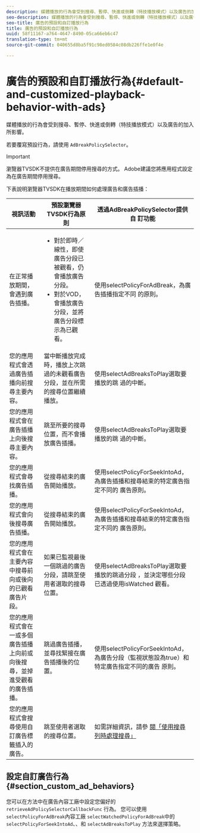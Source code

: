 ```yaml
---
description: 媒體播放的行為會受到搜尋、暫停、快進或倒轉（特技播放模式）以及廣告的加入所影響。
seo-description: 媒體播放的行為會受到搜尋、暫停、快進或倒轉（特技播放模式）以及廣告的加入所影響。
seo-title: 廣告的預設和自訂播放行為
title: 廣告的預設和自訂播放行為
uuid: 58f11167-a764-4647-8490-05ca66eb6c47
translation-type: tm+mt
source-git-commit: 040655d8ba5f91c98ed0584c08db226ffe1e0f4e

---
```



# 廣告的預設和自訂播放行為{#default-and-customized-playback-behavior-with-ads}

媒體播放的行為會受到搜尋、暫停、快進或倒轉（特技播放模式）以及廣告的加入所影響。

若要覆寫預設行為，請使用 `AdBreakPolicySelector`。

>[!IMPORTANT]
>
>瀏覽器TVSDK不提供在廣告期間停用搜尋的方式。 Adobe建議您將應用程式設定為在廣告期間停用搜尋。

下表說明瀏覽器TVSDK在播放期間如何處理廣告和廣告插播：

<table id="table_466538B1C2A646B89EB4F9AA111203BE"> 
 <thead> 
  <tr> 
   <th colname="col1" class="entry"> 視訊活動 </th> 
   <th colname="col2" class="entry"> 預設瀏覽器TVSDK行為原則 </th> 
   <th colname="col3" class="entry">透過AdBreakPolicySelector提供自 <span class="codeph"> 訂功能 </span> </th> 
  </tr>
 </thead>
 <tbody> 
  <tr> 
   <td colname="col1"> 在正常播放期間，會遇到廣告插播。 </td> 
   <td colname="col2"> 
    <ul id="ul_10D2638676EA4ADDA718E61BD4FDC1D2"> 
     <li id="li_D5CC30F063934C738971E2E8AF00C137"> 對於即時／線性，即使廣告分段已被觀看，仍會播放廣告分段。 </li> 
     <li id="li_D962C0938DA74186AE99D117E5A74E38">對於VOD，會播放廣告分段，並將廣告分段標示為已觀看。 </li> 
    </ul> </td> 
   <td colname="col3">使用selectPolicyForAdBreak，為廣告插播指定不同 <span class="codeph"> 的原則</span>。 </td> 
  </tr> 
  <tr> 
   <td colname="col1"> 您的應用程式會透過廣告插播向前搜尋主要內容。 </td> 
   <td colname="col2"> 當中斷播放完成時，播放上次跳過的未觀看廣告分段，並在所需的搜尋位置繼續播放。 </td> 
   <td colname="col3">使用selectAdBreaksToPlay選取要播放的跳 <span class="codeph"> 過的中斷</span>。 </td> 
  </tr> 
  <tr> 
   <td colname="col1"> 您的應用程式會在廣告插播上向後搜尋主要內容。 </td> 
   <td colname="col2"> 跳至所要的搜尋位置，而不會播放廣告插播。 </td> 
   <td colname="col3">使用selectAdBreaksToPlay選取要播放的跳 <span class="codeph"> 過的中斷</span>。                      </td> 
  </tr> 
  <tr> 
   <td colname="col1"> 您的應用程式會尋找廣告插播。 </td> 
   <td colname="col2"> 從搜尋結束的廣告開始播放。 </td> 
   <td colname="col3">使用selectPolicyForSeekIntoAd，為廣告插播和搜尋結束的特定廣告指定不同的 <span class="codeph"> 廣告原則</span>。 </td> 
  </tr> 
  <tr> 
   <td colname="col1"> 您的應用程式會向後搜尋廣告插播。 </td> 
   <td colname="col2"> 從搜尋結束的廣告開始播放。 </td> 
   <td colname="col3">使用selectPolicyForSeekIntoAd，為廣告插播和搜尋結束的特定廣告指定不同的 <span class="codeph"> 廣告原則</span>。 </td> 
  </tr> 
  <tr> 
   <td colname="col1"> 您的應用程式會在主要內容中搜尋前向或後向的已觀看廣告片段。 </td> 
   <td colname="col2"> 如果已監視最後一個跳過的廣告分段，請跳至使用者選取的搜尋位置。 </td> 
   <td colname="col3">使用selectAdBreaksToPlay選取要播放的跳過分段 <span class="codeph"></span> ，並決定哪些分段已透過使用isWatched <span class="codeph"> 觀看</span>。 </td> 
  </tr> 
  <tr> 
   <td colname="col1"> 您的應用程式會在一或多個廣告插播上向前或向後搜尋，並掉進受觀看的廣告插播。 </td> 
   <td colname="col2"> 跳過廣告插播，並尋找緊接在廣告插播後的位置。 </td> 
   <td colname="col3">使用selectPolicyForSeekIntoAd，為廣告分段（監視狀態設為true）和特定廣告指定不同的廣告 <span class="codeph"> 原則</span>。 </td> 
  </tr> 
  <tr> 
   <td colname="col1"> 您的應用程式會搜尋使用自訂廣告標籤插入的廣告。 </td> 
   <td colname="col2"> 跳至使用者選取的搜尋位置。 </td> 
   <td colname="col3">如需詳細資訊，請參 <a href="../../browser-tvsdk-2.4/content-playback-options-browser-tvsdk/ui-configure/t-psdk-browser-tvsdk-2.4-ui-seek-scrub-bar-display.md" format="dita" scope="local"> 閱「使用搜尋列時處理搜尋」</a> </td> 
  </tr> 
 </tbody> 
</table>

## 設定自訂廣告行為 {#section_custom_ad_behaviors}

您可以在方法中在廣告內容工廠中設定您偏好的 `retrieveAdPolicySelectorCallbackFunc` 行為。 您可以使用 `selectPolicyForAdBreak`內容工廠 `selectWatchedPolicyForAdBreak`中的 `selectPolicyForSeekIntoAd`、、和 `selectAdBreaksToPlay` 方法來選擇策略。

